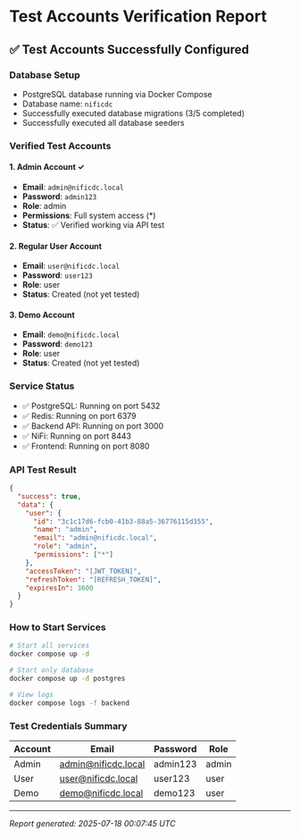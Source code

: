 # Test Accounts Verification Report

## ✅ Test Accounts Successfully Configured

### Database Setup
- PostgreSQL database running via Docker Compose
- Database name: `nificdc`
- Successfully executed database migrations (3/5 completed)
- Successfully executed all database seeders

### Verified Test Accounts

#### 1. Admin Account ✓
- **Email**: `admin@nificdc.local`
- **Password**: `admin123`
- **Role**: admin
- **Permissions**: Full system access (*)
- **Status**: ✅ Verified working via API test

#### 2. Regular User Account
- **Email**: `user@nificdc.local`
- **Password**: `user123`
- **Role**: user
- **Status**: Created (not yet tested)

#### 3. Demo Account
- **Email**: `demo@nificdc.local`
- **Password**: `demo123`
- **Role**: user
- **Status**: Created (not yet tested)

### Service Status
- ✅ PostgreSQL: Running on port 5432
- ✅ Redis: Running on port 6379
- ✅ Backend API: Running on port 3000
- ✅ NiFi: Running on port 8443
- ✅ Frontend: Running on port 8080

### API Test Result
```json
{
  "success": true,
  "data": {
    "user": {
      "id": "3c1c17d6-fcb0-41b3-88a5-36776115d355",
      "name": "admin",
      "email": "admin@nificdc.local",
      "role": "admin",
      "permissions": ["*"]
    },
    "accessToken": "[JWT_TOKEN]",
    "refreshToken": "[REFRESH_TOKEN]",
    "expiresIn": 3600
  }
}
```

### How to Start Services
```bash
# Start all services
docker compose up -d

# Start only database
docker compose up -d postgres

# View logs
docker compose logs -f backend
```

### Test Credentials Summary
| Account | Email | Password | Role |
|---------|-------|----------|------|
| Admin | admin@nificdc.local | admin123 | admin |
| User | user@nificdc.local | user123 | user |
| Demo | demo@nificdc.local | demo123 | user |

---
*Report generated: 2025-07-18 00:07:45 UTC*